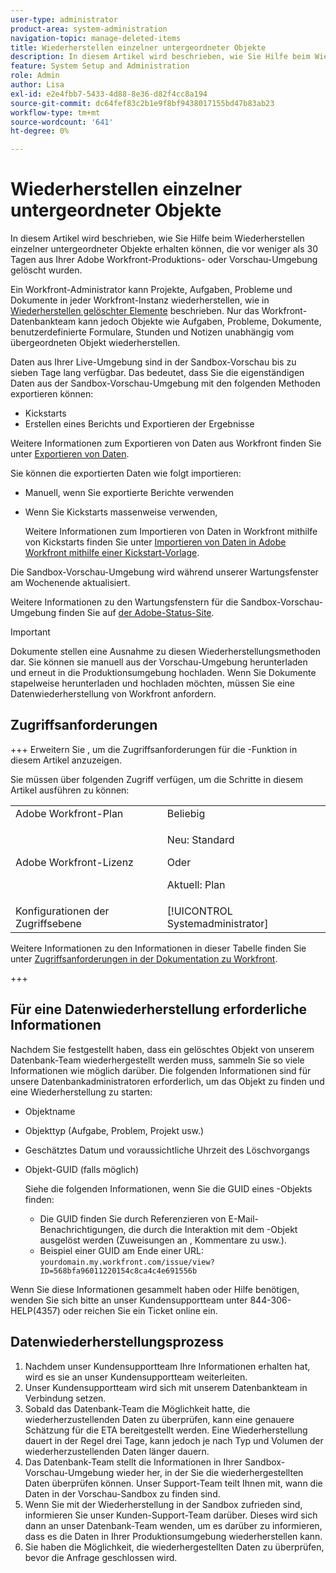 ```yaml
---
user-type: administrator
product-area: system-administration
navigation-topic: manage-deleted-items
title: Wiederherstellen einzelner untergeordneter Objekte
description: In diesem Artikel wird beschrieben, wie Sie Hilfe beim Wiederherstellen einzelner untergeordneter Objekte erhalten können, die vor weniger als 30 Tagen aus Ihrer Adobe Workfront-Produktions- oder Vorschau-Umgebung gelöscht wurden.
feature: System Setup and Administration
role: Admin
author: Lisa
exl-id: e2e4fbb7-5433-4d88-8e36-d82f4cc8a194
source-git-commit: dc64fef83c2b1e9f8bf9438017155bd47b83ab23
workflow-type: tm+mt
source-wordcount: '641'
ht-degree: 0%

---
```


# Wiederherstellen einzelner untergeordneter Objekte

In diesem Artikel wird beschrieben, wie Sie Hilfe beim Wiederherstellen einzelner untergeordneter Objekte erhalten können, die vor weniger als 30 Tagen aus Ihrer Adobe Workfront-Produktions- oder Vorschau-Umgebung gelöscht wurden.

Ein Workfront-Administrator kann Projekte, Aufgaben, Probleme und Dokumente in jeder Workfront-Instanz wiederherstellen, wie in [Wiederherstellen gelöschter Elemente](../../../administration-and-setup/manage-workfront/manage-deleted-items/restore-deleted-items.md) beschrieben. Nur das Workfront-Datenbankteam kann jedoch Objekte wie Aufgaben, Probleme, Dokumente, benutzerdefinierte Formulare, Stunden und Notizen unabhängig vom übergeordneten Objekt wiederherstellen.

Daten aus Ihrer Live-Umgebung sind in der Sandbox-Vorschau bis zu sieben Tage lang verfügbar. Das bedeutet, dass Sie die eigenständigen Daten aus der Sandbox-Vorschau-Umgebung mit den folgenden Methoden exportieren können:

* Kickstarts
* Erstellen eines Berichts und Exportieren der Ergebnisse

Weitere Informationen zum Exportieren von Daten aus Workfront finden Sie unter [Exportieren von Daten](../../../reports-and-dashboards/reports/creating-and-managing-reports/export-data.md).

Sie können die exportierten Daten wie folgt importieren:

* Manuell, wenn Sie exportierte Berichte verwenden
* Wenn Sie Kickstarts massenweise verwenden,

  Weitere Informationen zum Importieren von Daten in Workfront mithilfe von Kickstarts finden Sie unter [Importieren von Daten in Adobe Workfront mithilfe einer Kickstart-Vorlage](../../../administration-and-setup/manage-workfront/using-kick-starts/import-data-via-kickstarts.md).

Die Sandbox-Vorschau-Umgebung wird während unserer Wartungsfenster am Wochenende aktualisiert.

Weitere Informationen zu den Wartungsfenstern für die Sandbox-Vorschau-Umgebung finden Sie auf [der Adobe-Status-Site](https://status.adobe.com/de).

>[!IMPORTANT]
>
>Dokumente stellen eine Ausnahme zu diesen Wiederherstellungsmethoden dar. Sie können sie manuell aus der Vorschau-Umgebung herunterladen und erneut in die Produktionsumgebung hochladen. Wenn Sie Dokumente stapelweise herunterladen und hochladen möchten, müssen Sie eine Datenwiederherstellung von Workfront anfordern.

## Zugriffsanforderungen

+++ Erweitern Sie , um die Zugriffsanforderungen für die -Funktion in diesem Artikel anzuzeigen.

Sie müssen über folgenden Zugriff verfügen, um die Schritte in diesem Artikel ausführen zu können:

<table style="table-layout:auto"> 
 <col> 
 <col> 
 <tbody> 
  <tr> 
   <td role="rowheader">Adobe Workfront-Plan</td> 
   <td>Beliebig</td> 
  </tr> 
  <tr> 
  <tr> 
   <td role="rowheader">Adobe Workfront-Lizenz</td> 
   <td><p>Neu: Standard</p>
       <p>Oder</p>
       <p>Aktuell: Plan</p></td>
  </tr> 
  </tr> 
  <tr> 
   <td role="rowheader">Konfigurationen der Zugriffsebene</td> 
   <td>[!UICONTROL Systemadministrator]</td>
  </tr> 
 </tbody> 
</table>

Weitere Informationen zu den Informationen in dieser Tabelle finden Sie unter [Zugriffsanforderungen in der Dokumentation zu Workfront](/help/quicksilver/administration-and-setup/add-users/access-levels-and-object-permissions/access-level-requirements-in-documentation.md).

+++

## Für eine Datenwiederherstellung erforderliche Informationen

Nachdem Sie festgestellt haben, dass ein gelöschtes Objekt von unserem Datenbank-Team wiederhergestellt werden muss, sammeln Sie so viele Informationen wie möglich darüber. Die folgenden Informationen sind für unsere Datenbankadministratoren erforderlich, um das Objekt zu finden und eine Wiederherstellung zu starten:

* Objektname
* Objekttyp (Aufgabe, Problem, Projekt usw.)
* Geschätztes Datum und voraussichtliche Uhrzeit des Löschvorgangs
* Objekt-GUID (falls möglich)

  Siehe die folgenden Informationen, wenn Sie die GUID eines -Objekts finden:

   * Die GUID finden Sie durch Referenzieren von E-Mail-Benachrichtigungen, die durch die Interaktion mit dem -Objekt ausgelöst werden (Zuweisungen an , Kommentare zu usw.).
   * Beispiel einer GUID am Ende einer URL: `yourdomain.my.workfront.com/issue/view?ID=568bfa96011220154c8ca4c4e691556b`

Wenn Sie diese Informationen gesammelt haben oder Hilfe benötigen, wenden Sie sich bitte an unser Kundensupportteam unter 844-306-HELP(4357) oder reichen Sie ein Ticket online ein.

## Datenwiederherstellungsprozess

1. Nachdem unser Kundensupportteam Ihre Informationen erhalten hat, wird es sie an unser Kundensupportteam weiterleiten.
1. Unser Kundensupportteam wird sich mit unserem Datenbankteam in Verbindung setzen.
1. Sobald das Datenbank-Team die Möglichkeit hatte, die wiederherzustellenden Daten zu überprüfen, kann eine genauere Schätzung für die ETA bereitgestellt werden. Eine Wiederherstellung dauert in der Regel drei Tage, kann jedoch je nach Typ und Volumen der wiederherzustellenden Daten länger dauern.
1. Das Datenbank-Team stellt die Informationen in Ihrer Sandbox-Vorschau-Umgebung wieder her, in der Sie die wiederhergestellten Daten überprüfen können. Unser Support-Team teilt Ihnen mit, wann die Daten in der Vorschau-Sandbox zu finden sind.
1. Wenn Sie mit der Wiederherstellung in der Sandbox zufrieden sind, informieren Sie unser Kunden-Support-Team darüber. Dieses wird sich dann an unser Datenbank-Team wenden, um es darüber zu informieren, dass es die Daten in Ihrer Produktionsumgebung wiederherstellen kann.
1. Sie haben die Möglichkeit, die wiederhergestellten Daten zu überprüfen, bevor die Anfrage geschlossen wird.

